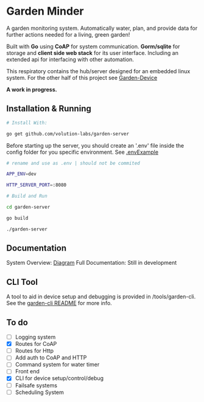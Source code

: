 # Garden Minder

A garden monitoring system. Automatically water, plan, and provide data for further actions needed for a living, green garden!

Built with **Go** using **CoAP** for system communication. **Gorm/sqlite** for storage and **client side web stack** for its user interface. Including an extended api for interfacing with other automation.

This respiratory contains the hub/server designed for an embedded linux system. For the other half of this project see [Garden-Device](https://github.com/Volution-Labs/garden-device)

**A work in progress.**

## Installation & Running

```bash
# Install With:

go get github.com/volution-labs/garden-server

```

Before starting up the server, you should create an '.env' file inside the config folder for you specific environment. See [.envExample](config/exampledotenv)

```bash
# rename and use as .env | should not be commited

APP_ENV=dev

HTTP_SERVER_PORT=:8080
```

```bash
# Build and Run

cd garden-server

go build

./garden-server

```

## Documentation

System Overview: [Diagram](docs/diagram.jpg)
Full Documentation: Still in development

## CLI Tool

A tool to aid in device setup and debugging is provided in /tools/garden-cli. See the [garden-cli README](tools/garden-cli/README.md) for more info.

## To do

- [ ] Logging system
- [x] Routes for CoAP
- [ ] Routes for Http
- [ ] Add auth to CoAP and HTTP
- [ ] Command system for water timer
- [ ] Front end
- [x] CLI for device setup/control/debug
- [ ] Failsafe systems
- [ ] Scheduling System
